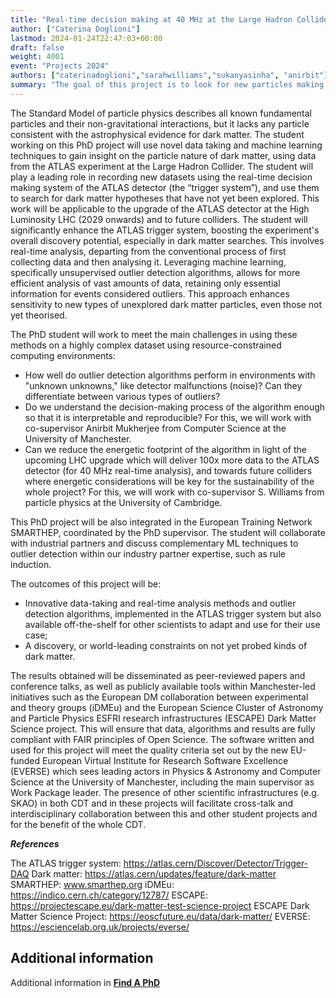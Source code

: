 ```yaml
---
title: "Real-time decision making at 40 MHz at the Large Hadron Collider"
author: ["Caterina Doglioni"]
lastmod: 2024-01-24T22:47:03+00:00
draft: false
weight: 4001
event: "Projects 2024"
authors: ["caterinadoglioni","sarahwilliams","sukanyasinha", "anirbit"]
summary: "The goal of this project is to look for new particles making up 85% of the matter in the universe (dark matter), utilising novel data-taking and ML techniques at the ATLAS detector at the Large Hadron Collider. Challenges include handling realistic detector environments, ensuring interpretability, and reducing energy footprints. Outcomes include insights on dark matter, innovative methods and algorithms disseminated through peer-reviewed papers and tools compliant with Open Science principles. "
---
```


The Standard Model of particle physics describes all known fundamental particles and their non-gravitational interactions, but it lacks any particle consistent with the astrophysical evidence for dark matter. 
The student working on this PhD project will use novel data taking and machine learning techniques to gain insight on the particle nature of dark matter, using data from the ATLAS experiment at the Large Hadron Collider. The student will play a leading role in recording new datasets using the real-time decision making system of the ATLAS detector (the “trigger system”), and use them to search for dark matter hypotheses that have not yet been explored. This work will be applicable to the upgrade of the ATLAS detector at the High Luminosity LHC (2029 onwards) and to future colliders. 
The student will significantly enhance the ATLAS trigger system, boosting the experiment's overall discovery potential, especially in dark matter searches. This involves real-time analysis, departing from the conventional process of first collecting data and then analysing it. Leveraging machine learning, specifically unsupervised outlier detection algorithms, allows for more efficient analysis of vast amounts of data, retaining only essential information for events considered outliers. This approach enhances sensitivity to new types of unexplored dark matter particles, even those not yet theorised.

The PhD student will work to meet the main challenges in using these methods on a highly complex dataset using resource-constrained computing environments:  

   * How well do outlier detection algorithms perform in environments with "unknown unknowns," like detector malfunctions (noise)? Can they differentiate between various types of outliers?
  * Do we understand the decision-making process of the algorithm enough so that it is interpretable and reproducible? For this, we will work with co-supervisor Anirbit Mukherjee from Computer Science at the University of Manchester.   
   * Can we reduce the energetic footprint of the algorithm in light of the upcoming LHC upgrade which will deliver 100x more data to the ATLAS detector (for 40 MHz real-time analysis), and towards future colliders where energetic considerations will be key for the sustainability of the whole project? For this, we will work with co-supervisor S. Williams from particle physics at the University of Cambridge. 

This PhD project will be also integrated in the European Training Network SMARTHEP, coordinated by the PhD supervisor. The student will collaborate with industrial partners and discuss complementary ML techniques to outlier detection within our industry partner expertise, such as rule induction. 

The outcomes of this project will be: 

   * Innovative data-taking and real-time analysis methods and outlier detection algorithms, implemented in the ATLAS trigger system but also available off-the-shelf for other scientists to adapt and use for their use case; 
   * A discovery, or world-leading constraints on not yet probed kinds of dark matter.
     
The results obtained will be disseminated as peer-reviewed papers and conference talks, as well as publicly available tools within Manchester-led initiatives such as the European DM collaboration between experimental and theory groups (iDMEu) and the European Science Cluster of Astronomy and Particle Physics ESFRI research infrastructures (ESCAPE) Dark Matter Science project. This will ensure that data, algorithms and results are fully compliant with FAIR principles of Open Science. The software written and used for this project will meet the quality criteria set out by the new EU-funded European Virtual Institute for Research Software Excellence (EVERSE) which sees leading actors in Physics & Astronomy and Computer Science at the University of Manchester, including the main supervisor as Work Package leader.  The presence of other scientific infrastructures (e.g. SKAO) in both CDT and in these projects will facilitate cross-talk and interdisciplinary collaboration between this and other student projects and for the benefit of the whole CDT. 

***References***

The ATLAS trigger system: https://atlas.cern/Discover/Detector/Trigger-DAQ
Dark matter: https://atlas.cern/updates/feature/dark-matter
SMARTHEP: www.smarthep.org
iDMEu: https://indico.cern.ch/category/12787/
ESCAPE: https://projectescape.eu/dark-matter-test-science-project
ESCAPE Dark Matter Science Project: https://eoscfuture.eu/data/dark-matter/
EVERSE: https://esciencelab.org.uk/projects/everse/


## Additional information

Additional information in [**Find A PhD**](https://www.findaphd.com/phds/project/real-time-decision-making-at-40-mhz-at-the-large-hadron-collider/?p168696)
